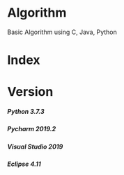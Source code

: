 # Algorithm
Basic Algorithm using C, Java, Python

# Index

# Version
##### Python 3.7.3
##### Pycharm 2019.2
##### Visual Studio 2019
##### Eclipse 4.11
